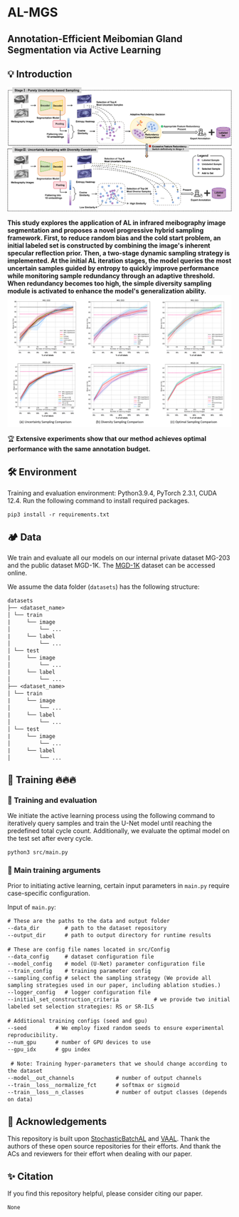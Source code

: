 # AL-MGS
## Annotation-Efficient Meibomian Gland Segmentation via Active Learning

## 💡 Introduction

<p align="center">
  <img src="./src/assets/img/PHS_framework.png" alt="drawing"/>
</p>

**This study explores the application of AL in infrared meibography image segmentation and proposes a novel progressive hybrid sampling framework. First, to reduce random bias and the cold start problem, an initial labeled set is constructed by combining the image's inherent specular reflection prior. Then, a two-stage dynamic sampling strategy is implemented. At the initial AL iteration stages, the model queries the most uncertain samples guided by entropy to quickly improve performance while monitoring sample redundancy through an adaptive threshold. When redundancy becomes too high, the simple diversity sampling module is activated to enhance the model's generalization ability.**
 <img src="./src/assets/img/result.png" alt="drawing"/>
 
  🏆 **Extensive experiments show that our method achieves optimal performance with the same annotation budget.**

## 🛠️ Environment
Training and evaluation environment: Python3.9.4, PyTorch 2.3.1, CUDA 12.4. Run the following command to install required packages.
```
pip3 install -r requirements.txt
```
## 🏕️ Data
We train and evaluate all our models on our internal private dataset MG-203 and the public dataset MGD-1K. The [MGD-1K](https://mgd1k.github.io/) dataset can be accessed online.

We assume the data folder (`datasets`) has the following structure:

```
datasets
├── <dataset_name> 
│ └── train
|     └── image
│         └── ...
|     └── label
│         └── ...
│ └── test
|     └── image
│         └── ...
|     └── label
│         └── ...
├── <dataset_name> 
│ └── train
|     └── image
│         └── ...
|     └── label
│         └── ...
│ └── test
|     └── image
│         └── ...
|     └── label
│         └── ...
```

## 🚀 Training 🔥🔥🔥

### 🎯 Training and evaluation
We initiate the active learning process using the following command to iteratively query samples and train the U-Net model until reaching the predefined total cycle count. Additionally, we evaluate the optimal model on the test set after every cycle.
```
python3 src/main.py
```

### 🎨 Main training arguments
Prior to initiating active learning, certain input parameters in `main.py` require case-specific configuration.

Input of `main.py`:
```
# These are the paths to the data and output folder
--data_dir        # path to the dataset repository
--output_dir      # path to output directory for runtime results

# These are config file names located in src/Config
--data_config     # dataset configuration file 
--model_config    # model (U-Net) parameter configuration file
--train_config    # training parameter config 
--sampling_config # select the sampling strategy (We provide all sampling strategies used in our paper, including ablation studies.)
--logger_config   # logger configuration file 
--initial_set_construction_criteria           # we provide two initial labeled set selection strategies: RS or SR-ILS

# Additional training configs (seed and gpu)
--seed         # We employ fixed random seeds to ensure experimental reproducibility.
--num_gpu      # number of GPU devices to use
--gpu_idx      # gpu index

 # Note: Training hyper-parameters that we should change according to the dataset
--model__out_channels             # number of output channels
--train__loss__normalize_fct      # softmax or sigmoid
--train__loss__n_classes          # number of output classes (depends on data)
```

## 🌟 Acknowledgements
This repository is built upon [StochasticBatchAL](https://github.com/Minimel/StochasticBatchAL) and [VAAL](https://github.com/sinhasam/vaal). Thank the authors of these open source repositories for their efforts. And thank the ACs and reviewers for their effort when dealing with our paper.

## ✨ Citation
If you find this repository helpful, please consider citing our paper.

```
None
```

